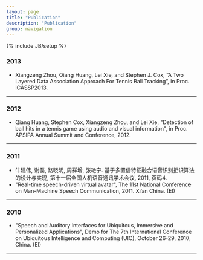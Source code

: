 ```yaml
---
layout: page
title: "Publication"
description: "Publication"
group: navigation
---
```

{% include JB/setup %}

### 2013
* Xiangzeng Zhou, Qiang Huang, Lei Xie, and Stephen J. Cox, “A Two Layered Data Association Approach For Tennis Ball Tracking”, in Proc. ICASSP2013.
- - -
### 2012
* Qiang Huang, Stephen Cox, Xiangzeng Zhou, and Lei Xie, "Detection of ball hits in a tennis game using audio and visual information", in Proc. APSIPA Annual Summit and Conference, 2012.
- - -
### 2011
* 牛建伟, 谢磊, 路晓明, 周祥增, 张艳宁. 基于多置信特征融合语音识别拒识算法的设计与实现, 第十一届全国人机语音通讯学术会议, 2011, 页码4.
* "Real-time speech-driven virtual avatar", The 11st National Conference on Man-Machine Speech Communication, 2011. Xi’an China. (EI)
- - -
### 2010
* "Speech and Auditory Interfaces for Ubiquitous, Immersive and Personalized Applications", Demo for The 7th International Conference on Ubiquitous Intelligence and Computing (UIC), October 26-29, 2010, China. (EI)
- - -
